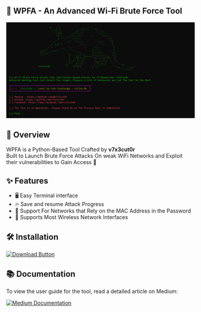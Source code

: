 ## 📡 WPFA - An Advanced Wi-Fi Brute Force Tool

![Tool Preview](1.PNG)
## 📌 Overview
WPFA is a Python-Based Tool Crafted by **v7x3cut0r**<br>
Built to Launch Brute Force Attacks On weak WiFi Networks and Exploit their vulnerabilities to Gain Access 👾

## ✨ Features
- 🖥 Easy Terminal interface
- 🔥 Save and resume Attack Progress
- 🚀 Support For Networks that Rely on the MAC Address in the Password
- 📶 Supports Most Wireless Network Interfaces
## 🛠️ Installation
<p align="left">
  <a href="https://github.com/e7x3cut0r/WPFA/releases/download/v2.0/WBFA.exe">
    <img src="https://img.shields.io/badge/Download-pl7x3cut0r-red?style=for-the-badge&logo=windows" alt="Download Button"/>
  </a>  
</p> 

## 📚 Documentation
<div align="left">
  <p>To view the user guide for the tool, read a detailed article on Medium:</p>
  <a href="https://medium.com/@pl7x3cut0r/tool-advanced-wi-fi-brute-force-engine-dictionary-based-attack-5dfa9a567f2f" target="_blank">
    <img src="https://img.shields.io/badge/📖_Read_on_Medium-12100E?style=for-the-badge&logo=medium&logoColor=white" alt="Medium Documentation"/>
  </a>
</div>
